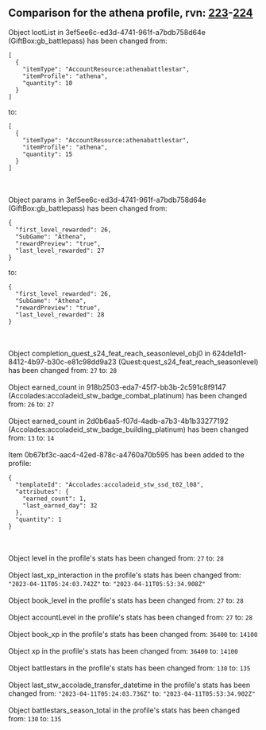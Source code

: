 ## Comparison for the athena profile, rvn: [223](https://github.com/PRO100KatYT/FortniteProfileRevisions/tree/main/profiles/athena/223%20athena.json)-[224](https://github.com/PRO100KatYT/FortniteProfileRevisions/tree/main/profiles/athena/224%20athena.json)

Object lootList in 3ef5ee6c-ed3d-4741-961f-a7bdb758d64e (GiftBox:gb_battlepass) has been changed from:

```
[
  {
    "itemType": "AccountResource:athenabattlestar",
    "itemProfile": "athena",
    "quantity": 10
  }
]
```

to:

```
[
  {
    "itemType": "AccountResource:athenabattlestar",
    "itemProfile": "athena",
    "quantity": 15
  }
]
```

<br><br>
Object params in 3ef5ee6c-ed3d-4741-961f-a7bdb758d64e (GiftBox:gb_battlepass) has been changed from:

```
{
  "first_level_rewarded": 26,
  "SubGame": "Athena",
  "rewardPreview": "true",
  "last_level_rewarded": 27
}
```

to:

```
{
  "first_level_rewarded": 26,
  "SubGame": "Athena",
  "rewardPreview": "true",
  "last_level_rewarded": 28
}
```

<br><br>
Object completion_quest_s24_feat_reach_seasonlevel_obj0 in 624de1d1-8412-4b97-b30c-e81c98dd9a23 (Quest:quest_s24_feat_reach_seasonlevel) has been changed from: `27` to: `28`
<br><br>
Object earned_count in 918b2503-eda7-45f7-bb3b-2c591c8f9147 (Accolades:accoladeid_stw_badge_combat_platinum) has been changed from: `26` to: `27`
<br><br>
Object earned_count in 2d0b6aa5-f07d-4adb-a7b3-4b1b33277192 (Accolades:accoladeid_stw_badge_building_platinum) has been changed from: `13` to: `14`
<br><br>
Item 0b67bf3c-aac4-42ed-878c-a4760a70b595 has been added to the profile:

```
{
  "templateId": "Accolades:accoladeid_stw_ssd_t02_l08",
  "attributes": {
    "earned_count": 1,
    "last_earned_day": 32
  },
  "quantity": 1
}
```

<br><br>
Object level in the profile's stats has been changed from: `27` to: `28`
<br><br>
Object last_xp_interaction in the profile's stats has been changed from: `"2023-04-11T05:24:03.742Z"` to: `"2023-04-11T05:53:34.908Z"`
<br><br>
Object book_level in the profile's stats has been changed from: `27` to: `28`
<br><br>
Object accountLevel in the profile's stats has been changed from: `27` to: `28`
<br><br>
Object book_xp in the profile's stats has been changed from: `36400` to: `14100`
<br><br>
Object xp in the profile's stats has been changed from: `36400` to: `14100`
<br><br>
Object battlestars in the profile's stats has been changed from: `130` to: `135`
<br><br>
Object last_stw_accolade_transfer_datetime in the profile's stats has been changed from: `"2023-04-11T05:24:03.736Z"` to: `"2023-04-11T05:53:34.902Z"`
<br><br>
Object battlestars_season_total in the profile's stats has been changed from: `130` to: `135`
<br><br>
